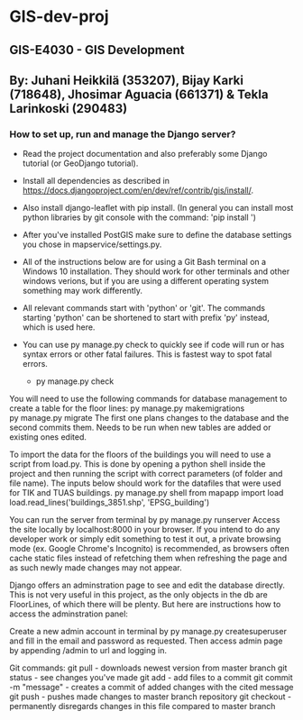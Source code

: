 # GIS-dev-proj #

## GIS-E4030 - GIS Development ##

## By: Juhani Heikkilä (353207), Bijay Karki (718648), Jhosimar Aguacia (661371) & Tekla Larinkoski (290483) ##

### How to set up, run and manage the Django server? ###

* Read the project documentation and also preferably some Django tutorial (or GeoDjango tutorial).
* Install all dependencies as described in https://docs.djangoproject.com/en/dev/ref/contrib/gis/install/.

* Also install django-leaflet with pip install. (In general you can install most python libraries by git console with the command: 'pip install <library name>')

* After you've installed PostGIS make sure to define the database settings you chose in mapservice/settings.py.

* All of the instructions below are for using a Git Bash terminal on a Windows 10 installation. They should work for other terminals and other windows verions, but if you are using a different operating system something may work differently.

* All relevant commands start with 'python' or 'git'. The commands starting 'python' can be shortened to start with prefix 'py' instead, which is used here.

* You can use py manage.py check to quickly see if code will run or has syntax errors or other fatal failures. This is fastest way to spot fatal errors.
    - py manage.py check

You will need to use the following commands for database management to create a table for the floor lines:
py manage.py makemigrations        
py manage.py migrate
The first one plans changes to the database and the second commits them. Needs to be run when new tables are added or existing ones edited. 

To import the data for the floors of the buildings you will need to use a script from load.py. This is done by opening a python shell inside the project
and then running the script with correct parameters (of folder and file name). The inputs below should work for the datafiles that were used for TIK and TUAS buildings.
py manage.py shell
from mapapp import load
load.read_lines('buildings_3851.shp', 'EPSG_building')


You can run the server from terminal by 
py manage.py runserver
Access the site locally by localhost:8000 in your browser.
If you intend to do any developer work or simply edit something to test it out, a private browsing mode (ex. Google Chrome's Incognito) is recommended,
as browsers often cache static files instead of refetching them when refreshing the page and as such newly made changes may not appear.

Django offers an adminstration page to see and edit the database directly. This is not very useful in this project, as the only objects in the db
are FloorLines, of which there will be plenty. But here are instructions how to access the adminstration panel:

Create a new admin account in terminal by
py manage.py createsuperuser
and fill in the email and password as requested.
Then access admin page by appending /admin to url and logging in.


Git commands:
git pull - downloads newest version from master branch
git status - see changes you've made
git add - add files to a commit
git commit -m "message" - creates a commit of added changes with the cited message
git push - pushes made changes to master branch repository
git checkout <filepath> - permanently disregards changes in this file compared to master branch




